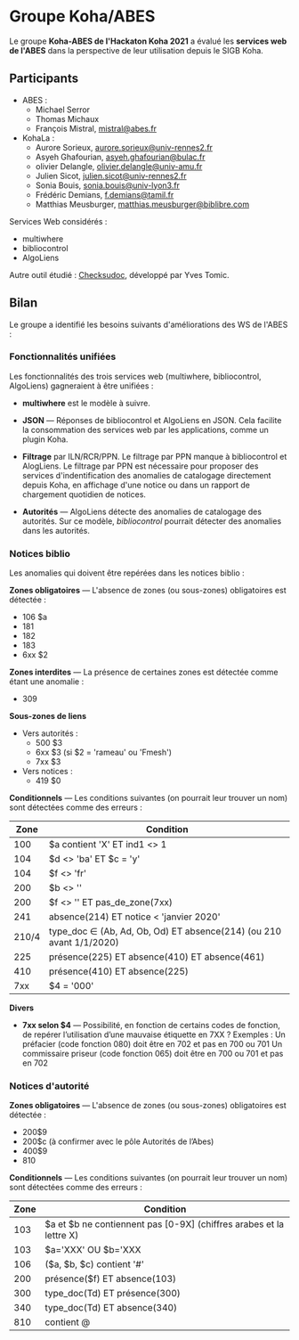 # Groupe Koha/ABES

Le groupe **Koha-ABES de l'Hackaton Koha 2021** a évalué les **services web de
l'ABES** dans la perspective de leur utilisation depuis le SIGB Koha. 

## Participants

- ABES :
  - Michael Serror
  - Thomas Michaux
  - François Mistral, mistral@abes.fr
- KohaLa :
  - Aurore Sorieux, aurore.sorieux@univ-rennes2.fr
  - Asyeh Ghafourian, asyeh.ghafourian@bulac.fr
  - olivier Delangle, olivier.delangle@univ-amu.fr
  - Julien Sicot, julien.sicot@univ-rennes2.fr
  - Sonia Bouis, sonia.bouis@univ-lyon3.fr
  - Frédéric Demians, f.demians@tamil.fr
  - Matthias Meusburger, matthias.meusburger@biblibre.com

Services Web considérés :

- multiwhere
- bibliocontrol
- AlgoLiens

Autre outil étudié : [Checksudoc](http://domybiblio.net/check_sudoc/), développé
par Yves Tomic.

## Bilan

Le groupe a identifié les besoins suivants d'améliorations des WS de l'ABES :

### Fonctionnalités unifiées

Les fonctionnalités des trois services web (multiwhere, bibliocontrol,
AlgoLiens) gagneraient à être unifiées :

- **multiwhere** est le modèle à suivre.

- **JSON** — Réponses de bibliocontrol et AlgoLiens en JSON. Cela facilite la 
  consommation des services web par les applications, comme un plugin Koha.

- **Filtrage** par ILN/RCR/PPN. Le filtrage par PPN manque à bibliocontrol et
  AlogLiens. Le filtrage par PPN est nécessaire pour proposer des services
  d'indentification des anomalies de catalogage directement depuis Koha, en
  affichage d'une notice ou dans un rapport de chargement quotidien de notices.

- **Autorités** — AlgoLiens détecte des anomalies de catalogage des autorités.
  Sur ce modèle, _bibliocontrol_ pourrait détecter des anomalies dans les
  autorités.

### Notices biblio

Les anomalies qui doivent être repérées dans les notices biblio :

**Zones obligatoires** — L'absence de zones (ou sous-zones) obligatoires est
détectée :

- 106 $a
- 181
- 182
- 183
- 6xx $2
  
**Zones interdites** — La présence de certaines zones est détectée comme étant
une anomalie :

- 309

**Sous-zones de liens**
- Vers autorités :
  - 500 $3 
  - 6xx $3 (si $2 = 'rameau' ou 'Fmesh')
  - 7xx $3
- Vers notices :
  - 419 $0

**Conditionnels** — Les conditions suivantes (on pourrait leur trouver un nom)
sont détectées comme des erreurs :

| Zone  | Condition                                     |
| ----- | --------------------------------------------- |
| 100   | $a contient 'X' ET ind1 <> 1                  |
| 104   | $d <> 'ba' ET $c = 'y'                        |
| 104   | $f <> 'fr'                                    |
| 200   | $b <> ''                                      |
| 200   | $f <> '' ET pas_de_zone(7xx)                  |
| 241   | absence(214) ET notice < 'janvier 2020'       |
| 210/4 | type_doc ∈ (Ab, Ad, Ob, Od) ET absence(214) (ou 210 avant 1/1/2020) |
| 225   | présence(225) ET absence(410) ET absence(461) |
| 410   | présence(410) ET absence(225)                 |
| 7xx   | $4 = '000'                                    |

**Divers**

- **7xx selon $4** — Possibilité, en fonction de certains codes de fonction, de
  repérer l’utilisation d’une mauvaise étiquette en 7XX ? Exemples : Un
  préfacier (code fonction 080) doit être en 702 et pas en 700 ou 701 Un
  commissaire priseur (code fonction 065) doit être en 700 ou 701 et pas en 702

### Notices d'autorité

**Zones obligatoires** — L'absence de zones (ou sous-zones) obligatoires est
détectée :

- 200$9
- 200$c (à confirmer avec le pôle Autorités de l’Abes)
- 400$9
- 810

**Conditionnels** — Les conditions suivantes (on pourrait leur trouver un nom)
sont détectées comme des erreurs :

| Zone  | Condition                                     |
| ----- | --------------------------------------------- |
| 103   | $a et $b ne contiennent pas [0-9X] (chiffres arabes et la lettre X) |
| 103   | $a='XXX' OU $b='XXX                           |
| 106   | ($a, $b, $c) contient '#'                     |
| 200   | présence($f) ET absence(103)                  |
| 300   | type_doc(Td) ET présence(300)                 |
| 340   | type_doc(Td) ET absence(340)                  |
| 810   | contient @                                    |
